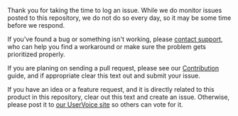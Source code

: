 Thank you for taking the time to log an issue. While we do monitor issues posted to this repository, we do not do so every day, so it may be some time before we respond. 

If you've found a bug or something isn't working, please [contact support](http://octopusdeploy.com/support), who can help you find a workaround or make sure the problem gets prioritized properly.

If you are planing on sending a pull request, please see our [Contribution](Contributing.md) guide, and if appropriate clear this text out and submit your issue.

If you have an idea or a feature request, and it is directly related to this product in this repository, clear out this text and create an issue. Otherwise, please post it to [our UserVoice site](http://octopusdeploy.uservoice.com) so others can vote for it.
